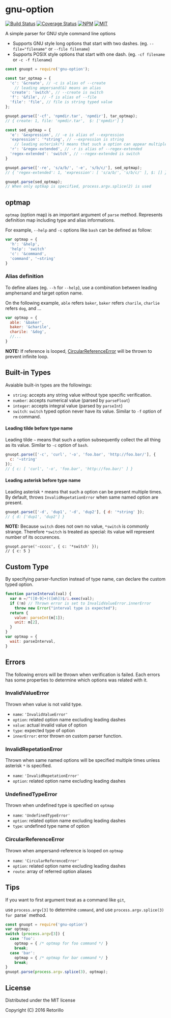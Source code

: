 # gnu-option

[![Build Status](https://travis-ci.org/retorillo/gnu-option.svg?branch=master)](https://travis-ci.org/retorillo/gnu-option)
[![Coverage Status](https://coveralls.io/repos/github/retorillo/gnu-option/badge.svg?branch=master)](https://coveralls.io/github/retorillo/gnu-option?branch=master)
[![NPM](https://img.shields.io/npm/v/gnu-option.svg)](https://www.npmjs.com/package/gnu-option)
[![MIT](https://img.shields.io/badge/license-MIT-blue.svg)](https://opensource.org/licenses/MIT)

A simple parser for GNU style command line options

- Supports GNU style long options that start with two dashes. (eg. `--file="filename"` or `--file filename`)
- Supports POSIX style options that start with one dash. (eg. `-cf filename` or `-c -f filename`)

```javascript
const gnuopt = require('gnu-option');

const tar_optmap = {
  'c': '&create', // -c is alias of --create
    // leading ampersand(&) means an alias
  'create': 'switch', // --create is switch
  'f': '&file', // -f is alias of --file
  'file': 'file', // file is string typed value
};

gnuopt.parse(['-cf', 'npmdir.tar', 'npmdir'], tar_optmap);
// { create: 1, file: 'npmdir.tar',  $: ['npmdir'] }

const sed_optmap = {
  'e': '&expression', // -e is alias of --expression
  'expression': '*string', // --expression is string
    // leading asterisk(*) means that such a option can appear multiple times
  'r': '&regex-extended', // -r is alias of --regex-extended
  'regex-extended': 'switch', // --regex-extended is switch
}

gnuopt.parse(['-re', 's/a/b/', '-e', 's/b/c/'], sed_optmap);
// { 'regex-extended': 1, 'expression': [ 's/a/b/', 's/b/c/' ], $: [] }

gnuopt.parse(sed_optmap);
// When only optmap is specified, process.argv.splice(2) is used
```

## optmap

`optmap` (option map) is an important argument of `parse` method.
Represents definition map including type and alias informations.

For example, `--help` and `-c` options like `bash` can be defined as follow:

```javascript
var optmap = {
  'h': '&help',
  'help': 'switch'
  'c': '&command',
  'command', '~string'
}
```

### Alias definition

To define aliaes (eg. `--h` for `--help`), use a combination between leading
amphersand and target option name.

On the following example, `able` refers `baker`, `baker` refers
`charile`, `charlie` refers `dog`, and ...

```javascript
var optmap = {
  able: '&baker',
  baker: '&charile',
  charile: '&dog',
  //...
}
```

**NOTE:**
If reference is looped, [CircularReferenceError](#circularreferenceerror) will
be thrown to prevent infinite loop.

## Built-in Types

Avaiable built-in types are the followings:

- `string`: accepts any string value without type specific verification.
- `number`: accepts numerical value (parsed by `parseFloat`)
- `integer`: accepts integral value (parsed by `parseInt`)
- `switch`: `switch` typed option never have its value. Similar to `-f` option
  of `rm` command.


#### Leading tilde before type name

Leading tilde `~` means that such a option subsequently collect the all thing as
its value. Similar to `-c` option of `bash`.

```javascript
gnuopt.parse(['-c', 'curl', '-o', 'foo.bar', 'http://foo.bar/'], {
  c: '~string'
});
// { c: [ 'curl', '-o', 'foo.bar', 'http://foo.bar/' ] }
```

#### Leading asterisk before type name

Leading asterisk `*` means that such a option can be present multiple times.
By default, throws `InvalidRepetationError` when same named option are present.

```javascript
gnuopt.parse(['-d', 'dup1', '-d', 'dup2'], { d: '*string' });
// { d: ['dup1', 'dup2'] }
```

**NOTE:** Because `switch` does not own no value, `*switch` is commonly strange.
Therefore `*switch` is treated as special: its value will represent number of
its occurences.

```
gnuopt.parse('-ccccc', { c: '*switch' });
// { c: 5 }
```

## Custom Type

By specifying parser-function instead of type name, can declare the custom typed
option.

```javascript
function parseInterval(val) {
  var m =/^([0-9]+)([mh])$/i.exec(val);
  if (!m) // Thrown error is set to InvalidValueError.innerError
    throw new Error("interval type is expected");
  return {
    value: parseInt(m[1]);
    unit: m[2],
  }
}
var optmap = {
  wait: parseInterval,
}
```

## Errors

The following errors will be thrown when verification is failed.
Each errors has some properties to determine which options was related with it.

### InvalidValueError

Thrown when value is not valid type.

- `name`: `'InvalidValueError'`
- `option`: related option name excluding leading dashes
- `value`: actual invalid value of option
- `type`: expected type of option
- `innerError`: error thrown on custom parser function.

### InvalidRepetationError

Thrown when same named options will be specified multiple times unless asterisk
`*` is specified.

- `name`: `'InvalidRepetationError'`
- `option`: related option name excluding leading dashes

### UndefinedTypeError

Thrown when undefined type is specified on `optmap`

- `name`: `'UndefinedTypeError'`
- `option`: related option name excluding leading dashes
- `type`: undefined type name of option

### CircularReferenceError

Thrown when ampersand-reference is looped on `optmap`

- `name`: `'CircularReferenceError'`
- `option`: related option name excluding leading dashes
- `route`: array of referred option aliases

## Tips

If you want to first argument treat as a command like `git`,

use `process.argv[3]` to determine `command`,
and use `process.argv.splice(3) for `parse` method.

```javascript
const gnuopt = require('gnu-option')
var optmap;
switch (process.argv[3]) {
  case 'foo':
    optmap = { /* optmap for foo command */ }
    break;
  case 'bar':
    optmap = { /* optmap for bar command */ }
    break;
}
gnuopt.parse(process.argv.splice(3), optmap);
```

## License

Distributed under the MIT license

Copyright (C) 2016 Retorillo
